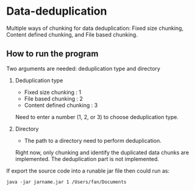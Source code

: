 Data-deduplication
==================

Multiple ways of chunking for data deduplication: Fixed size chunking, Content defined chunking, and File based chunking.

## How to run the program
Two arguments are needed: deduplication type and directory

1. Deduplication type
	* Fixed size chunking : 1
	* File based chunking : 2
	* Content defined chunking : 3
	
	Need to enter a number (1, 2, or 3) to choose deduplication type.
	
2. Directory
	* The path to a directory need to perform deduplication.
	
	Right now, only chunking and identify the duplicated data chunks are implemented. The deduplication part is not implemented.  
	
If export the source code into a runable jar file then could run as: 

`java -jar jarname.jar 1 /Users/fan/Documents`